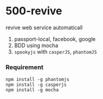 # 500-revive

revive web service automaticall

1. passport-local, facebook, google
2. BDD using mocha
3. `spookyjs` with `casperJS`, `phantomJS`

### Requirement

```
npm install -g phantomjs
npm install -g casperjs
npm install -g mocha
```

